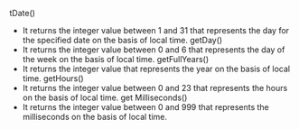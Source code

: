 tDate()
* It returns the integer value between 1 and 31 that represents the day for the specified date on the basis of local time. 
getDay()
* It returns the integer value between 0 and 6 that represents the day of the week on the basis of local time. 
getFullYears() 
* It returns the integer value that represents the year on the basis of local time. 
getHours() 
* It returns the integer value between 0 and 23 that represents the hours on the basis of local time. get
Milliseconds()
* It returns the integer value between 0 and 999 that represents the milliseconds on the basis of local time.